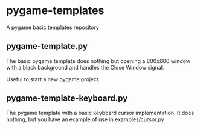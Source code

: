 pygame-templates
================

A pygame basic templates repository

pygame-template.py
------------------

The basic pygame template does nothing but opening a 800x600 window with
a black background and handles the Close Window signal.
    
Useful to start a new pygame project.


pygame-template-keyboard.py
---------------------------

The pygame template with a basic keyboard cursor implementation.
It does nothing, but you have an example of use in examples/cursor.py

